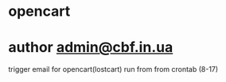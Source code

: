 # opencart
# author admin@cbf.in.ua
trigger email for opencart(lostcart)
run from from crontab (8-17) 
